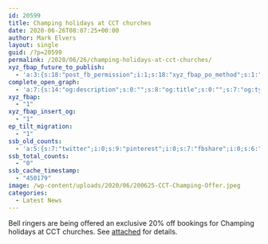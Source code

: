 ```yaml
---
id: 20599
title: Champing holidays at CCT churches
date: 2020-06-26T08:07:25+00:00
author: Mark Elvers
layout: single
guid: /?p=20599
permalink: /2020/06/26/champing-holidays-at-cct-churches/
xyz_fbap_future_to_publish:
  - 'a:3:{s:18:"post_fb_permission";i:1;s:18:"xyz_fbap_po_method";s:1:"2";s:16:"xyz_fbap_message";s:62:"News item added to the CCCBR website: {POST_TITLE} {PERMALINK}";}'
complete_open_graph:
  - 'a:7:{s:14:"og:description";s:0:"";s:8:"og:title";s:0:"";s:7:"og:type";s:0:"";s:12:"twitter:card";s:7:"summary";s:15:"twitter:creator";s:0:"";s:19:"twitter:description";s:0:"";s:8:"og:image";s:0:"";}'
xyz_fbap:
  - "1"
xyz_fbap_insert_og:
  - "1"
ep_tilt_migration:
  - "1"
ssb_old_counts:
  - 'a:5:{s:7:"twitter";i:0;s:9:"pinterest";i:0;s:7:"fbshare";i:0;s:6:"reddit";i:0;s:6:"tumblr";N;}'
ssb_total_counts:
  - "0"
ssb_cache_timestamp:
  - "450179"
image: /wp-content/uploads/2020/06/200625-CCT-Champing-Offer.jpeg
categories:
  - Latest News
---
```

Bell ringers are being offered an exclusive 20% off bookings for Champing holidays at CCT churches. See [attached](https://cccbr.org.uk/wp-content/uploads/2020/06/200625-CCT-Champing-Offer.pdf) for details.
